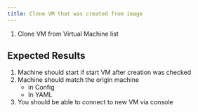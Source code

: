 ```yaml
---
title: Clone VM that was created from image	
---
```

1. Clone VM from Virtual Machine list

## Expected Results
1. Machine should start if start VM after creation was checked
1. Machine should match the origin machine
    - in Config
    - In YAML
1. You should be able to connect to new VM via console